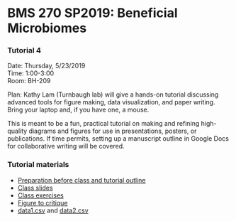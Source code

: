 # BMS 270 SP2019: Beneficial Microbiomes

### Tutorial 4

Date: Thursday, 5/23/2019 <br>
Time:  1:00-3:00 <br>
Room:  BH-209

Plan: Kathy Lam (Turnbaugh lab) will give a hands-on tutorial discussing advanced tools for figure making, data visualization, and paper writing. Bring your laptop and, if you have one, a mouse. 

This is meant to be a fun, practical tutorial on making and refining high-quality diagrams and figures for use in presentations, posters, or publications. If time permits, setting up a manuscript outline in Google Docs for collaborative writing will be covered.

### Tutorial materials  

- [Preparation before class and tutorial outline](https://docs.google.com/document/d/1TkNCO3d67Ukr7KUVyw9Zku74hAfirFKWdmTXlHxRfSs/edit?usp=sharing)
- [Class slides](https://docs.google.com/presentation/d/1Kqs2QZgpm5abRRZYeexnHP48OC5yKcgl-8TpG3S5jrs/edit?usp=sharing)
- [Class exercises](https://docs.google.com/document/d/1RoGDJnwxY11gb14LLXEFUzFTdoTX0oTGN9pXbMIZ7vk/edit?usp=sharing)
- [Figure to critique](https://drive.google.com/file/d/1R2dS-C_a1-9ejyVUvj7XdcA5tuJeCuN4/view?usp=sharing)
- [data1.csv](https://raw.githubusercontent.com/itskathylam/teaching/master/BMS270-2019/data1.csv) and [data2.csv](https://raw.githubusercontent.com/itskathylam/teaching/master/BMS270-2019/data2.csv)
